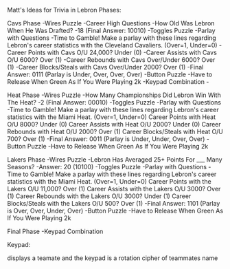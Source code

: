 Matt's Ideas for Trivia in Lebron Phases:

Cavs Phase
-Wires Puzzle
    -Career High Questions
        -How Old Was Lebron When He Was Drafted?
            -18 (Final Answer: 10010)
-Toggles Puzzle
    -Parlay with Questions
        -Time to Gamble! Make a parlay with these lines regarding Lebron's career
         statistics with the Cleveland Cavaliers. (Over=1, Under=0)
            -Career Points with Cavs O/U 24,000? Under (0)
            -Career Assists with Cavs O/U 6000? Over (1)
            -Career Rebounds with Cavs Over/Under 6000? Over (1)
            -Career Blocks/Steals with Cavs Over/Under 2000? Over (1)
        -Final Answer: 0111 (Parlay is Under, Over, Over, Over)
-Button Puzzle
    -Have to Release When Green As If You Were Playing 2k
-Keypad Combination
    -

Heat Phase
-Wires Puzzle
    -How Many Championships Did Lebron Win With The Heat?
        -2 (Final Answer: 00010)
-Toggles Puzzle
    -Parlay with Questions
        -Time to Gamble! Make a parlay with these lines regarding Lebron's career
         statistics with the Miami Heat. (Over=1, Under=0)
            Career Points with Heat O/U 8000? Under (0)
            Career Assists with Heat O/U 2000? Under (0)
            Career Rebounds with Heat O/U 2000? Over (1)
            Career Blocks/Steals with Heat O/U 700? Over (1)
        -Final Answer: 0011 (Parlay is Under, Under, Over, Over)
-Button Puzzle
    -Have to Release When Green As If You Were Playing 2k

Lakers Phase
-Wires Puzzle
    -Lebron Has Averaged 25+ Points For ___ Many Seasons?
        -Answer: 20 (10100)
-Toggles Puzzle
    -Parlay with Questions
        -Time to Gamble! Make a parlay with these lines regarding Lebron's career
         statistics with the Miami Heat. (Over=1, Under=0)
            Career Points with the Lakers O/U 11,000? Over (1)
            Career Assists with the Lakers O/U 3000? Over (1)
            Career Rebounds with the Lakers O/U 3000? Under (1)
            Career Blocks/Steals with the Lakers O/U 500? Over (1)
        -Final Answer: 1101 (Parlay is Over, Over, Under, Over)
-Button Puzzle
    -Have to Release When Green As If You Were Playing 2k

Final Phase
-Keypad Combination




Keypad:

displays a teamate and the keypad is a rotation cipher of teammates name
